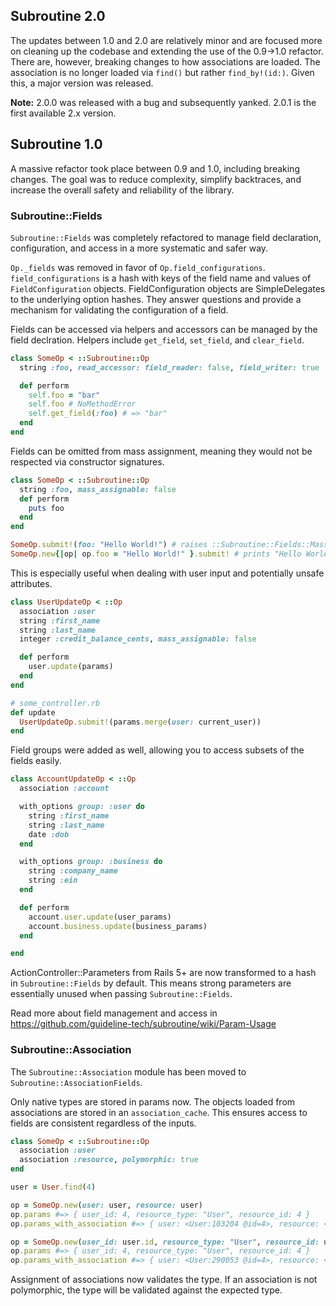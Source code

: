 ## Subroutine 2.0

The updates between 1.0 and 2.0 are relatively minor and are focused more on cleaning up the codebase and extending the use of the 0.9->1.0 refactor. There are, however, breaking changes to how associations are loaded. The association is no longer loaded via `find()` but rather `find_by!(id:)`. Given this, a major version was released.

**Note:** 2.0.0 was released with a bug and subsequently yanked. 2.0.1 is the first available 2.x version.

## Subroutine 1.0

A massive refactor took place between 0.9 and 1.0, including breaking changes. The goal was to reduce complexity, simplify backtraces, and increase the overall safety and reliability of the library.

### Subroutine::Fields

`Subroutine::Fields` was completely refactored to manage field declaration, configuration, and access in a more systematic and safer way.

`Op._fields` was removed in favor of `Op.field_configurations`. `field_configurations` is a hash with keys of the field name and values of `FieldConfiguration` objects. FieldConfiguration objects are SimpleDelegates to the underlying option hashes. They answer questions and provide a mechanism for validating the configuration of a field.

Fields can be accessed via helpers and accessors can be managed by the field declration. Helpers include `get_field`, `set_field`, and `clear_field`.

```ruby
class SomeOp < ::Subroutine::Op
  string :foo, read_accessor: field_reader: false, field_writer: true

  def perform
    self.foo = "bar"
    self.foo # NoMethodError
    self.get_field(:foo) # => "bar"
  end
end
```

Fields can be omitted from mass assignment, meaning they would not be respected via constructor signatures.

```ruby
class SomeOp < ::Subroutine::Op
  string :foo, mass_assignable: false
  def perform
    puts foo
  end
end

SomeOp.submit!(foo: "Hello World!") # raises ::Subroutine::Fields::MassAssignmentError
SomeOp.new{|op| op.foo = "Hello World!" }.submit! # prints "Hello World!"
```

This is especially useful when dealing with user input and potentially unsafe attributes.

```ruby
class UserUpdateOp < ::Op
  association :user
  string :first_name
  string :last_name
  integer :credit_balance_cents, mass_assignable: false

  def perform
    user.update(params)
  end
end

# some_controller.rb
def update
  UserUpdateOp.submit!(params.merge(user: current_user))
end
```

Field groups were added as well, allowing you to access subsets of the fields easily.

```ruby
class AccountUpdateOp < ::Op
  association :account

  with_options group: :user do
    string :first_name
    string :last_name
    date :dob
  end

  with_options group: :business do
    string :company_name
    string :ein
  end

  def perform
    account.user.update(user_params)
    account.business.update(business_params)
  end

end
```

ActionController::Parameters from Rails 5+ are now transformed to a hash in `Subroutine::Fields` by default. This means strong parameters are essentially unused when passing `Subroutine::Fields`.

Read more about field management and access in https://github.com/guideline-tech/subroutine/wiki/Param-Usage

### Subroutine::Association

The `Subroutine::Association` module has been moved to `Subroutine::AssociationFields`.

Only native types are stored in params now. The objects loaded from associations are stored in an `association_cache`. This ensures access to fields are consistent regardless of the inputs.

```ruby
class SomeOp < ::Subroutine::Op
  association :user
  association :resource, polymorphic: true
end

user = User.find(4)

op = SomeOp.new(user: user, resource: user)
op.params #=> { user_id: 4, resource_type: "User", resource_id: 4 }
op.params_with_association #=> { user: <User:103204 @id=4>, resource: <User:103204 @id=4> }

op = SomeOp.new(user_id: user.id, resource_type: "User", resource_id: user.id)
op.params #=> { user_id: 4, resource_type: "User", resource_id: 4 }
op.params_with_association #=> { user: <User:290053 @id=4>, resource: <User:29042 @id=4> }
```

Assignment of associations now validates the type. If an association is not polymorphic, the type will be validated against the expected type.
